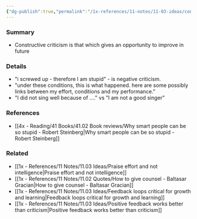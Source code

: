 ```yaml
---
{"dg-publish":true,"permalink":"/1x-references/11-notes/11-03-ideas/constructive-criticism-is-that-which-gives-an-opportunity-to-improve-in-future/","title":"Constructive criticism is that which gives an opportunity to improve in future","noteIcon":""}
---
```



### Summary
- Constructive criticism is that which gives an opportunity to improve in future

### Details
- "i screwed up - therefore I am stupid" - is negative criticism. 
- "under these conditions, this is what happened. here are some possibly links between my effort, conditions and my performance."
- "I did not sing well because of ...." vs "I am not a good singer"

### References
- [[4x - Reading/41 Books/41.02 Book reviews/Why smart people can be so stupid - Robert Steinberg\|Why smart people can be so stupid - Robert Steinberg]]

### Related
- [[1x - References/11 Notes/11.03 Ideas/Praise effort and not intelligence\|Praise effort and not intelligence]]
- [[1x - References/11 Notes/11.02 Quotes/How to give counsel - Baltasar Gracian\|How to give counsel - Baltasar Gracian]]
- [[1x - References/11 Notes/11.03 Ideas/Feedback loops critical for growth and learning\|Feedback loops critical for growth and learning]]
- [[1x - References/11 Notes/11.03 Ideas/Positive feedback works better than criticism\|Positive feedback works better than criticism]]